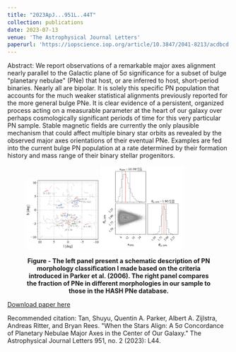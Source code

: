 ```yaml
---
title: "2023ApJ...951L..44T"
collection: publications
date: 2023-07-13
venue: 'The Astrophysical Journal Letters'
paperurl: 'https://iopscience.iop.org/article/10.3847/2041-8213/acdbcd'
---
```

Abstract: We report observations of a remarkable major axes alignment nearly parallel to the Galactic plane of 5σ significance for a subset of bulge "planetary nebulae" (PNe) that host, or are inferred to host, short-period binaries. Nearly all are bipolar. It is solely this specific PN population that accounts for the much weaker statistical alignments previously reported for the more general bulge PNe. It is clear evidence of a persistent, organized process acting on a measurable parameter at the heart of our galaxy over perhaps cosmologically significant periods of time for this very particular PN sample. Stable magnetic fields are currently the only plausible mechanism that could affect multiple binary star orbits as revealed by the observed major axes orientations of their eventual PNe. Examples are fed into the current bulge PN population at a rate determined by their formation history and mass range of their binary stellar progenitors.
<figure>
<p float="center">
<img src="/images/PA_binary_dist.png" alt="" style="margin: 0; width:40%"/><img src="/images/corner_plot.png" alt="" style="margin: 0; width:45%"/>
</p>
<figcaption align = "center"><b>Figure - The left panel present a schematic description of PN morphology classification I made based on the criteria introduced in Parker et al. (2006). The right panel compares the fraction of PNe in different morphologies in our sample to those in the HASH PNe database.</b></figcaption>
</figure>

[Download paper here]([https://doi.org/10.1093/mnras/stac3490](https://iopscience.iop.org/article/10.3847/2041-8213/acdbcd))

Recommended citation: Tan, Shuyu, Quentin A. Parker, Albert A. Zijlstra, Andreas Ritter, and Bryan Rees. "When the Stars Align: A 5σ Concordance of Planetary Nebulae Major Axes in the Center of Our Galaxy." The Astrophysical Journal Letters 951, no. 2 (2023): L44.
